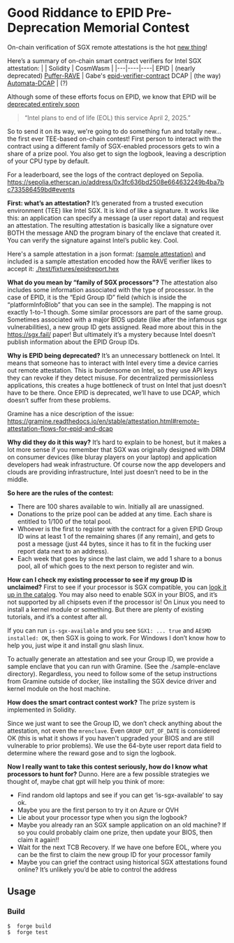 # Good Riddance to EPID Pre-Deprecation Memorial Contest

On-chain verification of SGX remote attestations is the hot [new thing](https://collective.flashbots.net/t/demystifying-remote-attestation-by-taking-it-on-chain/2629/2)! 

Here’s a summary of on-chain smart contract verifiers for Intel SGX attestation:
|   |	Solidity | CosmWasm |
|---|----|----|
EPID | (nearly deprecated)	[Puffer-RAVE](https://github.com/PufferFinance/rave/)	 |	Gabe's [epid-verifier-contract](https://github.com/Riderfighter/epid-verifier-contract/tree/main/src)
DCAP | (the way)		[Automata-DCAP](https://github.com/automata-network/automata-dcap-v3-attestation)	| (?)

Although some of these efforts focus on EPID, we know that EPID will be [deprecated entirely soon ](https://www.intel.com/content/www/us/en/developer/articles/technical/software-security-guidance/resources/sgx-ias-using-epid-eol-timeline.html)

> “Intel plans to end of life (EOL) this service April 2, 2025.”

So to send it on its way, we're going to do something fun and totally new... the first ever TEE-based on-chain contest! First person to interact with the contract using a different family of SGX-enabled processors gets to win a share of a prize pool. You also get to sign the logbook, leaving a description of your CPU type by default.

For a leaderboard, see the logs of the contract deployed on Sepolia. https://sepolia.etherscan.io/address/0x3fc636bd2508e664632249b4ba7bc733586459bd#events

**First: what’s an attestation?** It’s generated from a trusted execution environment (TEE) like Intel SGX. It is kind of like a signature. It works like this: an application can specify a message (a user report data) and request an attestation. The resulting attestation is basically like a signature over BOTH the message AND the program binary of the enclave that created it. You can verify the signature against Intel’s public key. Cool. 

Here's a sample attestation in a json format: [(sample attestation)](https://gist.githubusercontent.com/amiller/411b85cfe0247807827789b06e7e65cd/raw/142d230c1ee95f054d4c5af886074aac0129bc07/sample%2520attestation) and included is a sample attestation encoded how the RAVE verifier likes to accept it: [./test/fixtures/epidreport.hex](https://github.com/amiller/sgx-epid-contest/blob/master/test/fixtures/epidreport.hex)

**What do you mean by “family of SGX processors”?** The attestation also includes some information associated with the type of processor. In the case of EPID, it is the “Epid Group ID” field (which is inside the “platformInfoBlob” that you can see in the sample). The mapping is not exactly 1-to-1 though. Some similar processors are part of the same group. Sometimes associated with a major BIOS update (like after the infamous sgx vulnerabilities), a new group ID gets assigned. Read more about this in the https://sgx.fail/ paper! But ultimately it’s a mystery because Intel doesn’t publish information about the EPID Group IDs.

**Why is EPID being deprecated?** It’s an unnecessary bottleneck on Intel. It means that someone has to interact with Intel every time a device carries out remote attestation. This is burdensome on Intel, so they use API keys they can revoke if they detect misuse. For decentralized permissionless applications, this creates a huge bottleneck of trust on Intel that just doesn’t have to be there. Once EPID is deprecated, we’ll have to use DCAP, which doesn’t suffer from these problems. 

Gramine has a nice description of the issue: https://gramine.readthedocs.io/en/stable/attestation.html#remote-attestation-flows-for-epid-and-dcap

**Why did they do it this way?** It’s hard to explain to be honest, but it makes a lot more sense if you remember that SGX was originally designed with DRM on consumer devices (like bluray players on your laptop) and application developers had weak infrastructure. Of course now the app developers and clouds are providing infrastructure, Intel just doesn’t need to be in the middle. 

**So here are the rules of the contest:**
- There are 100 shares available to win. Initially all are unassigned.
- Donations to the prize pool can be added at any time. Each share is entitled to 1/100 of the total pool.
- Whoever is the first to register with the contract for a given EPID Group ID wins at least 1 of the remaining shares (if any remain), and gets to post a message (just 44 bytes, since it has to fit in the fucking user report data next to an address).
- Each week that goes by since the last claim, we add 1 share to a bonus pool, all of which goes to the next person to register and win.

**How can I check my existing processor to see if my group ID is unclaimed?**
First to see if your processor is SGX compatible, you can [look it up in the catalog](https://ark.intel.com/content/www/us/en/ark.html#@Processors).
You may also need to enable SGX in your BIOS, and it’s not supported by all chipsets even if the processor is! On Linux you need to install a kernel module or something. But there are plenty of existing tutorials, and it’s a contest after all.

If you can run `is-sgx-available` and you see `SGX1: ... true` and `AESMD installed: OK`, then SGX is going to work. For Windows I don’t know how to help you, just wipe it and install gnu slash linux.

To actually generate an attestation and see your Group ID, we provide a sample enclave that you can run with Gramine. (See the ./sample-enclave directory). Regardless, you need to follow some of the setup instructions from Gramine outside of docker, like installing the SGX device driver and kernel module on the host machine.

**How does the smart contract contest work?**
The prize system is implemented in Solidity.

Since we just want to see the Group ID, we don’t check anything about the attestation, not even the `mrenclave`. Even `GROUP_OUT_OF_DATE` is considered OK (this is what it shows if you haven't upgraded your BIOS and are still vulnerable to prior problems). We use the 64-byte user report data field to determine where the reward gose and to sign the logbook. 

**Now I really want to take this contest seriously, how do I know what processors to hunt for?**
Dunno. Here are a few possible strategies we thought of, maybe chat gpt will help you think of more:
- Find random old laptops and see if you can get ‘is-sgx-available’ to say ok.
- Maybe you are the first person to try it on Azure or OVH
- Lie about your processor type when you sign the logbook? 
- Maybe you already ran an SGX sample application on an old machine? If so you could probably claim one prize, then update your BIOS, then claim it again!!
- Wait for the next TCB Recovery. If we have one before EOL, where you can be the first to claim the new group ID for your processor family
- Maybe you can grief the contract using historical SGX attestations found online? It’s unlikely you’d be able to control the address 



## Usage

### Build

```shell
$  forge build
$  forge test
```
